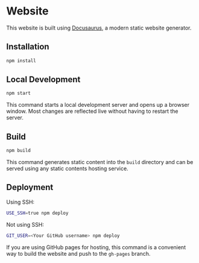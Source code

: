 # Website

This website is built using [Docusaurus](https://docusaurus.io/), a modern static website generator.

## Installation

``` bash
npm install
```

## Local Development

``` bash
npm start
```

This command starts a local development server and opens up a browser window. Most changes are reflected live without having to restart the server.

## Build

``` bash
npm build
```

This command generates static content into the `build` directory and can be served using any static contents hosting service.

## Deployment

Using SSH:

``` bash
USE_SSH=true npm deploy
```

Not using SSH:

``` bash
GIT_USER=<Your GitHub username> npm deploy
```

If you are using GitHub pages for hosting, this command is a convenient way to build the website and push to the `gh-pages` branch.
